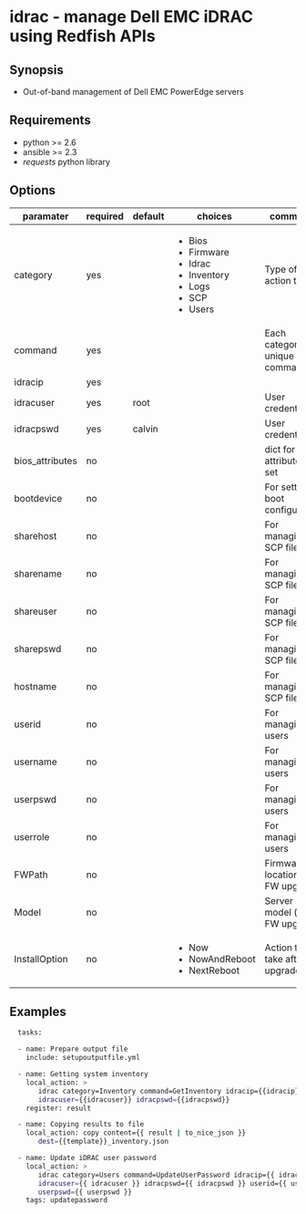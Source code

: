 # idrac - manage Dell EMC iDRAC using Redfish APIs

## Synopsis

* Out-of-band management of Dell EMC PowerEdge servers

## Requirements

* python >= 2.6
* ansible >= 2.3
* *requests* python library

## Options

| paramater       | required | default | choices  | comments                  |
|-----------------|----------|---------|----------|-----------------------------------|
| category        | yes      |         | <ul><li>Bios</li><li>Firmware</li><li>Idrac</li><li>Inventory</li><li>Logs</li><li>SCP</li><li>Users</li></ul>| Type of action to run |
| command         | yes      |         |          | Each category has unique commands  |
| idracip         | yes      |         |          |                           |
| idracuser       | yes      | root    |          | User credentials          |
| idracpswd       | yes      | calvin  |          | User credentials          |
| bios_attributes | no       |         |          | dict for BIOS attributes to set |
| bootdevice      | no       |         |          | For setting boot configuration |
| sharehost       | no       |         |          | For managing SCP files    |
| sharename       | no       |         |          | For managing SCP files    |
| shareuser       | no       |         |          | For managing SCP files    |
| sharepswd       | no       |         |          | For managing SCP files    |
| hostname        | no       |         |          | For managing SCP files    |
| userid          | no       |         |          | For managing users        |
| username        | no       |         |          | For managing users        |
| userpswd        | no       |         |          | For managing users        |
| userrole        | no       |         |          | For managing users        |
| FWPath          | no       |         |          | Firmware location (for FW upgrade) |
| Model           | no       |         |          | Server model (for FW upgrade) |
| InstallOption   | no       |         | <ul><li>Now</li><li>NowAndReboot</li><li>NextReboot</li></ul>| Action to take after upgrade |

## Examples

```bash
  tasks:

  - name: Prepare output file
    include: setupoutputfile.yml

  - name: Getting system inventory
    local_action: >
       idrac category=Inventory command=GetInventory idracip={{idracip}}
       idracuser={{idracuser}} idracpswd={{idracpswd}}
    register: result

  - name: Copying results to file
    local_action: copy content={{ result | to_nice_json }}
       dest={{template}}_inventory.json

  - name: Update iDRAC user password
    local_action: >
       idrac category=Users command=UpdateUserPassword idracip={{ idracip }}
       idracuser={{ idracuser }} idracpswd={{ idracpswd }} userid={{ userid }}
       userpswd={{ userpswd }}
    tags: updatepassword

```

